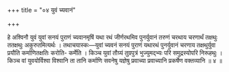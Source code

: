 +++
title = "०४ युवं च्यवानं"

+++

हे अश्विनौ युवं युवां सनयं पुराणं च्यवानमृषिं यथा रथं जीर्णरथमिव पुनर्युवानं तरुणं चरथाय चरणार्थं तक्षथुः ततक्षथुः अकुरुतमित्यर्थः । तथाचयास्कः—युवां च्यवनं सनयं पुराणं यथारथं पुनर्युवानं चरणाय तक्षथुर्युवा प्रयौति कर्माणितक्षतिः करोति- कर्मेति । किञ्च युवां तौग्र्यं तुग्रपुत्रं भुज्युमद्भ्यः परि समुद्रस्योपरि निरूहथुः । किञ्च वां युवयोर्विश्वा विश्वानि ता तानि कर्माणि सवनेषु यज्ञेषु प्रवाच्या प्रवाच्यानि प्रकर्षेण वक्तव्यानि ॥ ४ ॥
